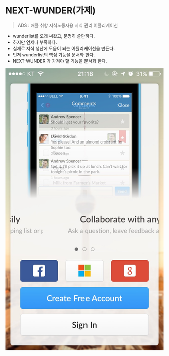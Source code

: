 # NEXT-WUNDER(가제)

> ADS : 애플 취향 지식노동자용 지식 관리 어플리케이션

- wunderlist를 오래 써왔고, 분명히 쓸만하다.
- 하지만 언제나 부족하다.
- 실제로 지식 생산에 도움이 되는 어플리케이션을 만든다.
- 먼저 wunderlist의 핵심 기능을 문서화 한다.
- NEXT-WUNDER 가 가져야 할 기능을 문서화 한다.

![GitHub Logo](4a9.jpg)

